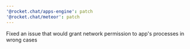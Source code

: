```yaml
---
'@rocket.chat/apps-engine': patch
'@rocket.chat/meteor': patch
---
```


Fixed an issue that would grant network permission to app's processes in wrong cases

